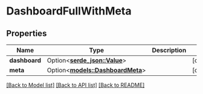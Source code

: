 # DashboardFullWithMeta

## Properties

Name | Type | Description | Notes
------------ | ------------- | ------------- | -------------
**dashboard** | Option<[**serde_json::Value**](.md)> |  | [optional]
**meta** | Option<[**models::DashboardMeta**](DashboardMeta.md)> |  | [optional]

[[Back to Model list]](../README.md#documentation-for-models) [[Back to API list]](../README.md#documentation-for-api-endpoints) [[Back to README]](../README.md)


